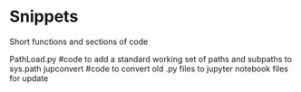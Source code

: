 # Snippets
Short functions and sections of code

PathLoad.py   #code to add a standard working set of paths and subpaths to sys.path
jupconvert    #code to convert old .py files to jupyter notebook files for update
